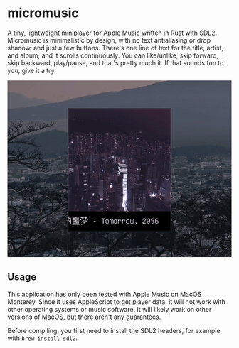 # micromusic
A tiny, lightweight miniplayer for Apple Music written in Rust with SDL2. Micromusic is minimalistic by design, with no text antialiasing or drop shadow, and just a few buttons. There's one line of text for the title, artist, and album, and it scrolls continuously. You can like/unlike, skip forward, skip backward, play/pause, and that's pretty much it. If that sounds fun to you, give it a try.

![an animated GIF of micromusic in use](screenshots/skip.gif)

## Usage

This application has only been tested with Apple Music on MacOS Monterey. Since it uses AppleScript to get player data, it will not work with other operating systems or music software. It will likely work on other versions of MacOS, but there aren't any guarantees. 

Before compiling, you first need to install the SDL2 headers, for example with `brew install sdl2`.


